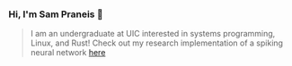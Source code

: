 ### Hi, I'm Sam Praneis 👋
> I am an undergraduate at UIC interested in systems programming, Linux, and Rust!
> Check out my research implementation of a spiking neural network [here](https://www.github.com/samp5/ha141)

<!--
**samp5/samp5** is a ✨ _special_ ✨ repository because its `README.md` (this file) appears on your GitHub profile.

Here are some ideas to get you started:

-->
